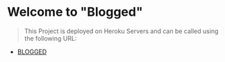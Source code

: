 # Welcome to "Blogged"

>This Project is deployed on Heroku Servers and can be called using the following URL:
* [BLOGGED](https://desolate-taiga-36568.herokuapp.com/)
 
